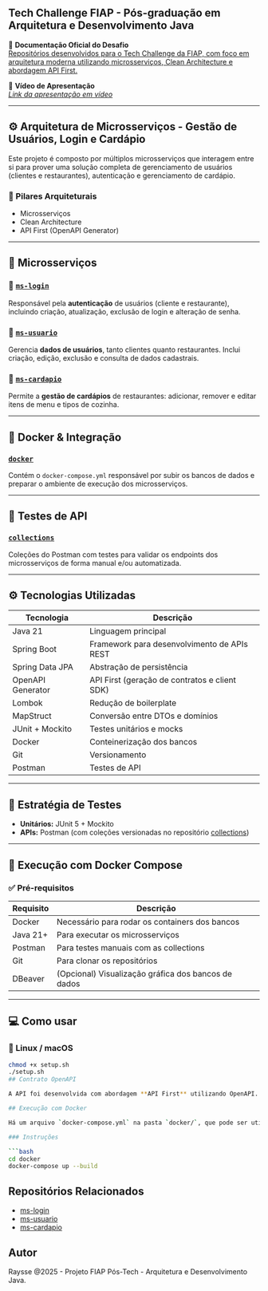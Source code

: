 
## Tech Challenge FIAP - Pós-graduação em Arquitetura e Desenvolvimento Java

📄 **Documentação Oficial do Desafio**  
[Repositórios desenvolvidos para o Tech Challenge da FIAP, com foco em arquitetura moderna utilizando microsserviços, Clean Architecture e abordagem API First.](https://docs.google.com/document/d/e/2PACX-1vSw_auwVeiZGyAN7WkUH30ksHZ-HE-bz1kVepJj2s0bZP-Z4Ff69cy3S0-nEj-yYYv37Y9cB4-EIR2l/pub)

🎥 **Vídeo de Apresentação**  
_[Link da apresentação em vídeo](https://youtu.be/dtWbzXhYaAU)_

---

## ⚙️ Arquitetura de Microsserviços - Gestão de Usuários, Login e Cardápio

Este projeto é composto por múltiplos microsserviços que interagem entre si para prover uma solução completa de gerenciamento de usuários (clientes e restaurantes), autenticação e gerenciamento de cardápio.

### 🔧 Pilares Arquiteturais

- Microsserviços
- Clean Architecture
- API First (OpenAPI Generator)

---

## 🧩 Microsserviços

### 🔹 [`ms-login`](https://github.com/PosTech-Fiap-Arq-e-Dev-Java/ms-login)

Responsável pela **autenticação** de usuários (cliente e restaurante), incluindo criação, atualização, exclusão de login e alteração de senha.

### 🔹 [`ms-usuario`](https://github.com/PosTech-Fiap-Arq-e-Dev-Java/ms-usuario)

Gerencia **dados de usuários**, tanto clientes quanto restaurantes. Inclui criação, edição, exclusão e consulta de dados cadastrais.

### 🔹 [`ms-cardapio`](https://github.com/PosTech-Fiap-Arq-e-Dev-Java/ms-cardapio)

Permite a **gestão de cardápios** de restaurantes: adicionar, remover e editar itens de menu e tipos de cozinha.

---

## 🐳 Docker & Integração

### [`docker`](https://github.com/PosTech-Fiap-Arq-e-Dev-Java/docker)

Contém o `docker-compose.yml` responsável por subir os bancos de dados e preparar o ambiente de execução dos microsserviços.

---

## 🧪 Testes de API

### [`collections`](https://github.com/PosTech-Fiap-Arq-e-Dev-Java/collections)

Coleções do Postman com testes para validar os endpoints dos microsserviços de forma manual e/ou automatizada.

---

## ⚙️ Tecnologias Utilizadas

| Tecnologia           | Descrição                                      |
|----------------------|-----------------------------------------------|
| Java 21              | Linguagem principal                            |
| Spring Boot          | Framework para desenvolvimento de APIs REST   |
| Spring Data JPA      | Abstração de persistência                      |
| OpenAPI Generator    | API First (geração de contratos e client SDK) |
| Lombok               | Redução de boilerplate                        |
| MapStruct            | Conversão entre DTOs e domínios               |
| JUnit + Mockito      | Testes unitários e mocks                      |
| Docker               | Conteinerização dos bancos                    |
| Git                  | Versionamento                                 |
| Postman              | Testes de API                                 |

---

## 🧪 Estratégia de Testes

- **Unitários:** JUnit 5 + Mockito
- **APIs:** Postman (com coleções versionadas no repositório [collections](https://github.com/PosTech-Fiap-Arq-e-Dev-Java/collections))

---


## 🐳 Execução com Docker Compose

### ✅ Pré-requisitos

| Requisito   | Descrição                                                                 |
|-------------|---------------------------------------------------------------------------|
| Docker      | Necessário para rodar os containers dos bancos                           |
| Java 21+    | Para executar os microsserviços                                           |
| Postman     | Para testes manuais com as collections                                    |
| Git         | Para clonar os repositórios                                               |
| DBeaver     | (Opcional) Visualização gráfica dos bancos de dados                      |

---

## 💻 Como usar

### 🐧 Linux / macOS

```bash
chmod +x setup.sh
./setup.sh
## Contrato OpenAPI

A API foi desenvolvida com abordagem **API First** utilizando OpenAPI. O contrato está disponível no repositório.

## Execução com Docker

Há um arquivo `docker-compose.yml` na pasta `docker/`, que pode ser utilizado para subir o ambiente com MySQL e o microsserviço.

### Instruções

```bash
cd docker
docker-compose up --build
```

## Repositórios Relacionados

- [ms-login](https://github.com/PosTech-Fiap-Arq-e-Dev-Java/ms-login)
- [ms-usuario](https://github.com/PosTech-Fiap-Arq-e-Dev-Java/ms-usuario)
- [ms-cardapio](https://github.com/PosTech-Fiap-Arq-e-Dev-Java/ms-cardapio)

## Autor

Raysse @2025 - Projeto FIAP Pós-Tech - Arquitetura e Desenvolvimento Java.
